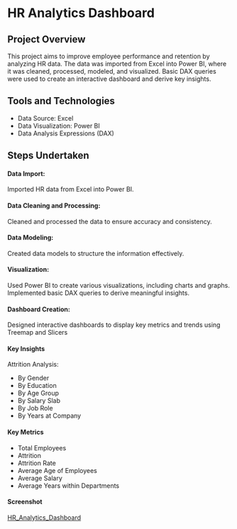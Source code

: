 # HR Analytics Dashboard
## Project Overview
This project aims to improve employee performance and retention by analyzing HR data. The data was imported from Excel into Power BI, where it was cleaned, processed, modeled, and visualized. Basic DAX queries were used to create an interactive dashboard and derive key insights.

## Tools and Technologies
- Data Source: Excel
- Data Visualization: Power BI
- Data Analysis Expressions (DAX)

## Steps Undertaken
#### Data Import:

Imported HR data from Excel into Power BI.
#### Data Cleaning and Processing:

Cleaned and processed the data to ensure accuracy and consistency.
#### Data Modeling:

Created data models to structure the information effectively.
#### Visualization:

Used Power BI to create various visualizations, including charts and graphs.
Implemented basic DAX queries to derive meaningful insights.
#### Dashboard Creation:

Designed interactive dashboards to display key metrics and trends using Treemap and Slicers
#### Key Insights
Attrition Analysis:
- By Gender
- By Education
- By Age Group
- By Salary Slab
- By Job Role
- By Years at Company
#### Key Metrics
- Total Employees
- Attrition
- Attrition Rate
- Average Age of Employees
- Average Salary
- Average Years within Departments
#### Screenshot
[HR_Analytics_Dashboard](https://github.com/madhushree82105/hr_analytics_dashboard/blob/main/HR_Analytics_Dashboard_Image.png)
